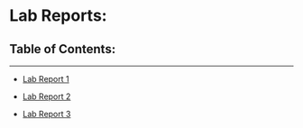 # Lab Reports:
## Table of Contents:
---
* [Lab Report 1](https://gnamithan.github.io/cse15l-lab-reports/lab-report-1-week-2)

* [Lab Report 2](https://gnamithan.github.io/cse15l-lab-reports/lab-report-2-week-4)

* [Lab Report 3](https://gnamithan.github.io/cse15l-lab-reports/lab-report-3-week-6)

